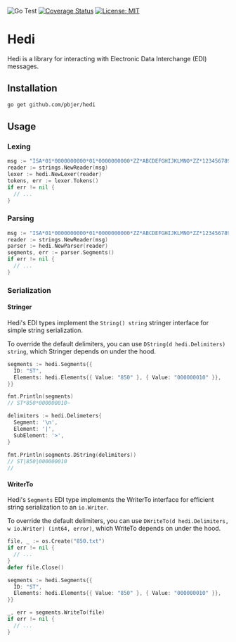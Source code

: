 ![Go Test](https://github.com/pbjer/hedi/actions/workflows/main.yml/badge.svg)
[![Coverage Status](https://coveralls.io/repos/github/pbjer/hedi/badge.svg?branch=main)](https://coveralls.io/github/pbjer/hedi?branch=main)
[![License: MIT](https://img.shields.io/badge/License-MIT-yellow.svg)](https://opensource.org/licenses/MIT)

# Hedi

Hedi is a library for interacting with Electronic Data Interchange (EDI) messages.

## Installation
```bash
go get github.com/pbjer/hedi
```

## Usage
### Lexing
```go
msg := "ISA*01*0000000000*01*0000000000*ZZ*ABCDEFGHIJKLMNO*ZZ*123456789012345*101127*1719*U*00400*000003438*0*P*>~"
reader := strings.NewReader(msg)
lexer := hedi.NewLexer(reader)
tokens, err := lexer.Tokens()
if err != nil {
  // ...
}
```
### Parsing
```go
msg := "ISA*01*0000000000*01*0000000000*ZZ*ABCDEFGHIJKLMNO*ZZ*123456789012345*101127*1719*U*00400*000003438*0*P*>~"
reader := strings.NewReader(msg)
parser := hedi.NewParser(reader)
segments, err := parser.Segments()
if err != nil {
  // ...
}
```

### Serialization

#### Stringer
Hedi's EDI types implement the `String() string` stringer interface for simple string serialization.

To override the default delimiters, you can use `DString(d hedi.Delimiters) string`, which Stringer depends on under the hood.
```go
segments := hedi.Segments{{
  ID: "ST",
  Elements: hedi.Elements{{ Value: "850" }, { Value: "000000010" }},
}}

fmt.Println(segments)
// ST*850*000000010~

delimiters := hedi.Delimeters{
  Segment: '\n',
  Element: '|',
  SubElement: '>',
}
	
fmt.Println(segments.DString(delimiters))
// ST|850|000000010
//
```

#### WriterTo
Hedi's `Segments` EDI type implements the WriterTo interface for efficient string serialization to an `io.Writer`.

To override the default delimiters, you can use `DWriteTo(d hedi.Delimiters, w io.Writer) (int64, error)`, which WriteTo depends on under the hood.
```go
file, _ := os.Create("850.txt")
if err != nil {
  // ...
}
defer file.Close()

segments := hedi.Segments{{
  ID: "ST",
  Elements: hedi.Elements{{ Value: "850" }, { Value: "000000010" }},
}}

_, err = segments.WriteTo(file)
if err != nil {
  // ...
}
```
